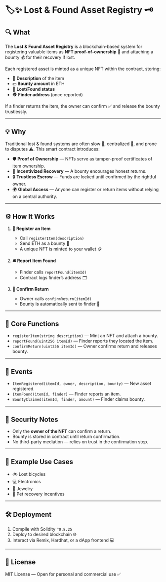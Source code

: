 # 🏷✨ Lost & Found Asset Registry 🗝️

## **🔍 What**

The **Lost & Found Asset Registry** is a blockchain-based system for registering valuable items as **NFT proof-of-ownership** 🪪 and attaching a bounty 💰 for their recovery if lost.

Each registered asset is minted as a unique NFT within the contract, storing:

- 📜 **Description** of the item 
- 💵 **Bounty amount** in ETH
- 📍 **Lost/Found status**
- 🕵️ **Finder address** (once reported)

If a finder returns the item, the owner can confirm ✅ and release the bounty trustlessly.

---

## **💡 Why**

Traditional lost & found systems are often slow 🐢, centralized 🏢, and prone to disputes ⚠️. This smart contract introduces:

- 🛡 **Proof of Ownership** — NFTs serve as tamper-proof certificates of item ownership.
- 🎯 **Incentivized Recovery** — A bounty encourages honest returns.
- 🔒 **Trustless Escrow** — Funds are locked until confirmed by the rightful owner.
- 🌍 **Global Access** — Anyone can register or return items without relying on a central authority.

---

## **⚙️ How It Works**

1. **📌 Register an Item**

   - Call `registerItem(description)`
   - Send ETH as a bounty 💎
   - A unique NFT is minted to your wallet 🪙

2. **🛎 Report Item Found**

   - Finder calls `reportFound(itemId)`
   - Contract logs finder’s address 🗂

3. **🤝 Confirm Return**

   - Owner calls `confirmReturn(itemId)`
   - Bounty is automatically sent to finder 💸

---

## **🧩 Core Functions**

- `registerItem(string description)` — Mint an NFT and attach a bounty.
- `reportFound(uint256 itemId)` — Finder reports they located the item.
- `confirmReturn(uint256 itemId)` — Owner confirms return and releases bounty.

---

## **📢 Events**

- `ItemRegistered(itemId, owner, description, bounty)` — New asset registered.
- `ItemFound(itemId, finder)` — Finder reports an item.
- `BountyClaimed(itemId, finder, amount)` — Finder claims bounty.

---

## **🔐 Security Notes**

- Only the **owner of the NFT** can confirm a return.
- Bounty is stored in contract until return confirmation.
- No third-party mediation — relies on trust in the confirmation step.

---

## **📌 Example Use Cases**

- 🚲 Lost bicycles
- 💻 Electronics
- 💍 Jewelry
- 🐶 Pet recovery incentives

---

## **🛠 Deployment**

1. Compile with Solidity `^0.8.25`
2. Deploy to desired blockchain 🌐
3. Interact via Remix, Hardhat, or a dApp frontend 💻

---

## **📜 License**

MIT License — Open for personal and commercial use ✅
